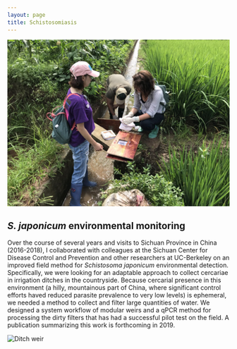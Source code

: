 ```yaml
---
layout: page
title: Schistosomiasis
---
```

![Sichuan field work](/img/China_website1.jpeg)

## _S. japonicum_ environmental monitoring

Over the course of several years and visits to Sichuan Province in China (2016-2018), I collaborated with colleagues at the Sichuan Center for Disease Control and Prevention and other researchers at UC-Berkeley on an improved field method for _Schistosoma japonicum_ environmental detection. Specifically, we were looking for an adaptable approach to collect cercariae in irrigation ditches in the countryside. Because cercarial presence in this environment (a hilly, mountainous part of China, where significant control efforts haved reduced parasite prevalence to very low levels) is ephemeral, we needed a method to collect and filter large quantities of water. We designed a system workflow of modular weirs and a qPCR method for processing the dirty filters that has had a successful pilot test on the field. A publication summarizing this work is forthcoming in 2019.

![Ditch weir](/img/China_website2.jpeg)
